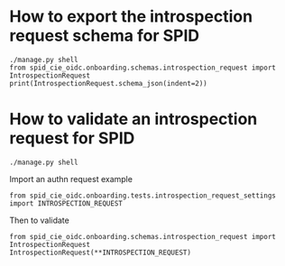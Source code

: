 # How to export the introspection request schema for SPID

````
./manage.py shell
from spid_cie_oidc.onboarding.schemas.introspection_request import IntrospectionRequest
print(IntrospectionRequest.schema_json(indent=2))
````

# How to validate an introspection request for SPID

````
./manage.py shell
````
Import an authn request example
````
from spid_cie_oidc.onboarding.tests.introspection_request_settings import INTROSPECTION_REQUEST
````
Then to validate
````
from spid_cie_oidc.onboarding.schemas.introspection_request import IntrospectionRequest
IntrospectionRequest(**INTROSPECTION_REQUEST)
````
